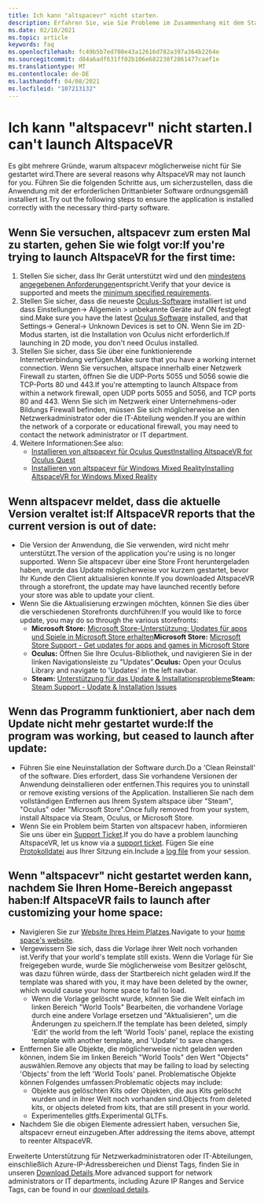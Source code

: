 ```yaml
---
title: Ich kann "altspacevr" nicht starten.
description: Erfahren Sie, wie Sie Probleme im Zusammenhang mit dem Starten Ihrer altspacevr-Umgebung identifizieren, melden und beheben.
ms.date: 02/10/2021
ms.topic: article
keywords: faq
ms.openlocfilehash: fc49b5b7ed708e43a12616d782a397a364b2264e
ms.sourcegitcommit: d84a6adf631ff02b106e682238f2861477caef1e
ms.translationtype: MT
ms.contentlocale: de-DE
ms.lasthandoff: 04/08/2021
ms.locfileid: "107213132"
---
```

# <a name="i-cant-launch-altspacevr"></a><span data-ttu-id="e9dbd-104">Ich kann "altspacevr" nicht starten.</span><span class="sxs-lookup"><span data-stu-id="e9dbd-104">I can't launch AltspaceVR</span></span>

<span data-ttu-id="e9dbd-105">Es gibt mehrere Gründe, warum altspacevr möglicherweise nicht für Sie gestartet wird.</span><span class="sxs-lookup"><span data-stu-id="e9dbd-105">There are several reasons why AltspaceVR may not launch for you.</span></span> <span data-ttu-id="e9dbd-106">Führen Sie die folgenden Schritte aus, um sicherzustellen, dass die Anwendung mit der erforderlichen Drittanbieter Software ordnungsgemäß installiert ist.</span><span class="sxs-lookup"><span data-stu-id="e9dbd-106">Try out the following steps to ensure the application is installed correctly with the necessary third-party software.</span></span>

## <a name="if-youre-trying-to-launch-altspacevr-for-the-first-time"></a><span data-ttu-id="e9dbd-107">Wenn Sie versuchen, altspacevr zum ersten Mal zu starten, gehen Sie wie folgt vor:</span><span class="sxs-lookup"><span data-stu-id="e9dbd-107">If you're trying to launch AltspaceVR for the first time:</span></span>

1. <span data-ttu-id="e9dbd-108">Stellen Sie sicher, dass Ihr Gerät unterstützt wird und den [mindestens angegebenen Anforderungen](../getting-started/system-requirements.md)entspricht.</span><span class="sxs-lookup"><span data-stu-id="e9dbd-108">Verify that your device is supported and meets the [minimum specified requirements](../getting-started/system-requirements.md).</span></span>
2. <span data-ttu-id="e9dbd-109">Stellen Sie sicher, dass die neueste [Oculus-Software](https://www.oculus.com/setup) installiert ist und dass Einstellungen-> Allgemein > unbekannte Geräte auf ON festgelegt sind.</span><span class="sxs-lookup"><span data-stu-id="e9dbd-109">Make sure you have the latest [Oculus Software](https://www.oculus.com/setup) installed, and that Settings-> General-> Unknown Devices is set to ON.</span></span> <span data-ttu-id="e9dbd-110">Wenn Sie im 2D-Modus starten, ist die Installation von Oculus nicht erforderlich.</span><span class="sxs-lookup"><span data-stu-id="e9dbd-110">If launching in 2D mode, you don't need Oculus installed.</span></span>
3. <span data-ttu-id="e9dbd-111">Stellen Sie sicher, dass Sie über eine funktionierende Internetverbindung verfügen.</span><span class="sxs-lookup"><span data-stu-id="e9dbd-111">Make sure that you have a working internet connection.</span></span> <span data-ttu-id="e9dbd-112">Wenn Sie versuchen, altspace innerhalb einer Netzwerk Firewall zu starten, öffnen Sie die UDP-Ports 5055 und 5056 sowie die TCP-Ports 80 und 443.</span><span class="sxs-lookup"><span data-stu-id="e9dbd-112">If you're attempting to launch Altspace from within a network firewall, open UDP ports 5055 and 5056, and TCP ports 80 and 443.</span></span> <span data-ttu-id="e9dbd-113">Wenn Sie sich im Netzwerk einer Unternehmens-oder Bildungs Firewall befinden, müssen Sie sich möglicherweise an den Netzwerkadministrator oder die IT-Abteilung wenden.</span><span class="sxs-lookup"><span data-stu-id="e9dbd-113">If you are within the network of a corporate or educational firewall, you may need to contact the network administrator or IT department.</span></span>
4. <span data-ttu-id="e9dbd-114">Weitere Informationen:</span><span class="sxs-lookup"><span data-stu-id="e9dbd-114">See also:</span></span>
    * [<span data-ttu-id="e9dbd-115">Installieren von altspacevr für Oculus Quest</span><span class="sxs-lookup"><span data-stu-id="e9dbd-115">Installing AltspaceVR for Oculus Quest</span></span>](../getting-started/oculus-installation.md)
    * [<span data-ttu-id="e9dbd-116">Installieren von altspacevr für Windows Mixed Reality</span><span class="sxs-lookup"><span data-stu-id="e9dbd-116">Installing AltspaceVR for Windows Mixed Reality</span></span>](../getting-started/wmr-installation.md)

## <a name="if-altspacevr-reports-that-the-current-version-is-out-of-date"></a><span data-ttu-id="e9dbd-117">Wenn altspacevr meldet, dass die aktuelle Version veraltet ist:</span><span class="sxs-lookup"><span data-stu-id="e9dbd-117">If AltspaceVR reports that the current version is out of date:</span></span>

* <span data-ttu-id="e9dbd-118">Die Version der Anwendung, die Sie verwenden, wird nicht mehr unterstützt.</span><span class="sxs-lookup"><span data-stu-id="e9dbd-118">The version of the application you're using is no longer supported.</span></span> <span data-ttu-id="e9dbd-119">Wenn Sie altspacevr über eine Store Front heruntergeladen haben, wurde das Update möglicherweise vor kurzem gestartet, bevor Ihr Kunde den Client aktualisieren konnte.</span><span class="sxs-lookup"><span data-stu-id="e9dbd-119">If you downloaded AltspaceVR through a storefront, the update may have launched recently before your store was able to update your client.</span></span>
* <span data-ttu-id="e9dbd-120">Wenn Sie die Aktualisierung erzwingen möchten, können Sie dies über die verschiedenen Storefronts durchführen:</span><span class="sxs-lookup"><span data-stu-id="e9dbd-120">If you would like to force update, you may do so through the various storefronts:</span></span>
    * <span data-ttu-id="e9dbd-121">**Microsoft Store:** [Microsoft Store-Unterstützung: Updates für apps und Spiele in Microsoft Store erhalten](https://support.microsoft.com/account-billing/get-updates-for-apps-and-games-in-microsoft-store-a1fe19c0-532d-ec47-7035-d1c5a1dd464f)</span><span class="sxs-lookup"><span data-stu-id="e9dbd-121">**Microsoft Store:** [Microsoft Store Support - Get updates for apps and games in Microsoft Store](https://support.microsoft.com/account-billing/get-updates-for-apps-and-games-in-microsoft-store-a1fe19c0-532d-ec47-7035-d1c5a1dd464f)</span></span>
    * <span data-ttu-id="e9dbd-122">**Oculus:** Öffnen Sie Ihre Oculus-Bibliothek, und navigieren Sie in der linken Navigationsleiste zu "Updates".</span><span class="sxs-lookup"><span data-stu-id="e9dbd-122">**Oculus:** Open your Oculus Library and navigate to 'Updates' in the left navbar.</span></span>
    * <span data-ttu-id="e9dbd-123">**Steam:** [Unterstützung für das Update & Installationsprobleme](https://support.steampowered.com/kb_article.php?ref=2274-IFLV-5334)</span><span class="sxs-lookup"><span data-stu-id="e9dbd-123">**Steam:** [Steam Support - Update & Installation Issues](https://support.steampowered.com/kb_article.php?ref=2274-IFLV-5334)</span></span>

## <a name="if-the-program-was-working-but-ceased-to-launch-after-update"></a><span data-ttu-id="e9dbd-124">Wenn das Programm funktioniert, aber nach dem Update nicht mehr gestartet wurde:</span><span class="sxs-lookup"><span data-stu-id="e9dbd-124">If the program was working, but ceased to launch after update:</span></span>

* <span data-ttu-id="e9dbd-125">Führen Sie eine Neuinstallation der Software durch.</span><span class="sxs-lookup"><span data-stu-id="e9dbd-125">Do a 'Clean Reinstall' of the software.</span></span> <span data-ttu-id="e9dbd-126">Dies erfordert, dass Sie vorhandene Versionen der Anwendung deinstallieren oder entfernen.</span><span class="sxs-lookup"><span data-stu-id="e9dbd-126">This requires you to uninstall or remove existing versions of the Application.</span></span> <span data-ttu-id="e9dbd-127">Installieren Sie nach dem vollständigen Entfernen aus Ihrem System altspace über "Steam", "Oculus" oder "Microsoft Store".</span><span class="sxs-lookup"><span data-stu-id="e9dbd-127">Once fully removed from your system, install Altspace via Steam, Oculus, or Microsoft Store.</span></span>
* <span data-ttu-id="e9dbd-128">Wenn Sie ein Problem beim Starten von altspacevr haben, informieren Sie uns über ein [Support Ticket](https://help.altvr.com/hc/requests/new).</span><span class="sxs-lookup"><span data-stu-id="e9dbd-128">If you do have a problem launching AltspaceVR, let us know via a [support ticket](https://help.altvr.com/hc/requests/new).</span></span> <span data-ttu-id="e9dbd-129">Fügen Sie eine [Protokolldatei](uploading-client-logs.md) aus Ihrer Sitzung ein.</span><span class="sxs-lookup"><span data-stu-id="e9dbd-129">Include a [log file](uploading-client-logs.md) from your session.</span></span>

## <a name="if-altspacevr-fails-to-launch-after-customizing-your-home-space"></a><span data-ttu-id="e9dbd-130">Wenn "altspacevr" nicht gestartet werden kann, nachdem Sie Ihren Home-Bereich angepasst haben:</span><span class="sxs-lookup"><span data-stu-id="e9dbd-130">If AltspaceVR fails to launch after customizing your home space:</span></span>

* <span data-ttu-id="e9dbd-131">Navigieren Sie zur [Website Ihres Heim Platzes](https://account.altvr.com/users/sign_in).</span><span class="sxs-lookup"><span data-stu-id="e9dbd-131">Navigate to your [home space's website](https://account.altvr.com/users/sign_in).</span></span>
* <span data-ttu-id="e9dbd-132">Vergewissern Sie sich, dass die Vorlage ihrer Welt noch vorhanden ist.</span><span class="sxs-lookup"><span data-stu-id="e9dbd-132">Verify that your world's template still exists.</span></span> <span data-ttu-id="e9dbd-133">Wenn die Vorlage für Sie freigegeben wurde, wurde Sie möglicherweise vom Besitzer gelöscht, was dazu führen würde, dass der Startbereich nicht geladen wird.</span><span class="sxs-lookup"><span data-stu-id="e9dbd-133">If the template was shared with you, it may have been deleted by the owner, which would cause your home space to fail to load.</span></span>
    * <span data-ttu-id="e9dbd-134">Wenn die Vorlage gelöscht wurde, können Sie die Welt einfach im linken Bereich "World Tools" Bearbeiten, die vorhandene Vorlage durch eine andere Vorlage ersetzen und "Aktualisieren", um die Änderungen zu speichern.</span><span class="sxs-lookup"><span data-stu-id="e9dbd-134">If the template has been deleted, simply 'Edit' the world from the left 'World Tools' panel, replace the existing template with another template, and 'Update' to save changes.</span></span>
* <span data-ttu-id="e9dbd-135">Entfernen Sie alle Objekte, die möglicherweise nicht geladen werden können, indem Sie im linken Bereich "World Tools" den Wert "Objects" auswählen.</span><span class="sxs-lookup"><span data-stu-id="e9dbd-135">Remove any objects that may be failing to load by selecting 'Objects' from the left 'World Tools' panel.</span></span> <span data-ttu-id="e9dbd-136">Problematische Objekte können Folgendes umfassen:</span><span class="sxs-lookup"><span data-stu-id="e9dbd-136">Problematic objects may include:</span></span>
    * <span data-ttu-id="e9dbd-137">Objekte aus gelöschten Kits oder Objekten, die aus Kits gelöscht wurden und in ihrer Welt noch vorhanden sind.</span><span class="sxs-lookup"><span data-stu-id="e9dbd-137">Objects from deleted kits, or objects deleted from kits, that are still present in your world.</span></span>
    * <span data-ttu-id="e9dbd-138">Experimentelles gltfs.</span><span class="sxs-lookup"><span data-stu-id="e9dbd-138">Experimental GLTFs.</span></span>
* <span data-ttu-id="e9dbd-139">Nachdem Sie die obigen Elemente adressiert haben, versuchen Sie, altspacevr erneut einzugeben.</span><span class="sxs-lookup"><span data-stu-id="e9dbd-139">After addressing the items above, attempt to reenter AltspaceVR.</span></span>

<span data-ttu-id="e9dbd-140">Erweiterte Unterstützung für Netzwerkadministratoren oder IT-Abteilungen, einschließlich Azure-IP-Adressbereichen und Dienst Tags, finden Sie in unseren [Download Details](https://www.microsoft.com/en-us/download/details.aspx?id=56519).</span><span class="sxs-lookup"><span data-stu-id="e9dbd-140">More advanced support for network administrators or IT departments, including Azure IP Ranges and Service Tags, can be found in our [download details](https://www.microsoft.com/en-us/download/details.aspx?id=56519).</span></span>